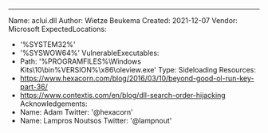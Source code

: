 ---
Name: aclui.dll
Author: Wietze Beukema
Created: 2021-12-07
Vendor: Microsoft
ExpectedLocations:
- '%SYSTEM32%'
- '%SYSWOW64%'
VulnerableExecutables:
- Path: '%PROGRAMFILES%\Windows Kits\10\bin\%VERSION%\x86\oleview.exe'
  Type: Sideloading
Resources:
- https://www.hexacorn.com/blog/2016/03/10/beyond-good-ol-run-key-part-36/
- https://www.contextis.com/en/blog/dll-search-order-hijacking
Acknowledgements:
- Name: Adam
  Twitter: '@hexacorn'
- Name: Lampros Noutsos
  Twitter: '@lampnout'
